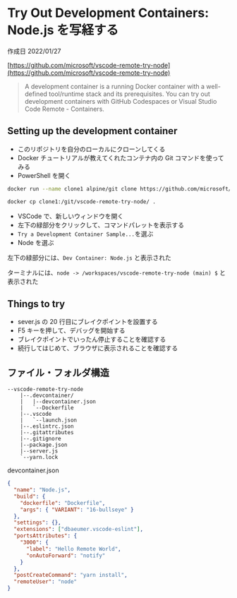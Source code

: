 # Try Out Development Containers: Node.js を写経する

作成日 2022/01/27

[https://github.com/microsoft/vscode-remote-try-node](https://github.com/microsoft/vscode-remote-try-node)

> A development container is a running Docker container with a well-defined tool/runtime stack and its prerequisites. You can try out development containers with GitHub Codespaces or Visual Studio Code Remote - Containers.

## Setting up the development container

- このリポジトリを自分のローカルにクローンしてくる
- Docker チュートリアルが教えてくれたコンテナ内の Git コマンドを使ってみる
- PowerShell を開く

```bash
docker run --name clone1 alpine/git clone https://github.com/microsoft/vscode-remote-try-node

docker cp clone1:/git/vscode-remote-try-node/ .
```

- VSCode で、新しいウィンドウを開く
- 左下の緑部分をクリックして、コマンドパレットを表示する
- `Try a Development Container Sample...`を選ぶ
- Node を選ぶ

左下の緑部分には、`Dev Container: Node.js` と表示された

ターミナルには、`node -> /workspaces/vscode-remote-try-node (main) $` と表示された

## Things to try

- sever.js の 20 行目にブレイクポイントを設置する
- F5 キーを押して、デバッグを開始する
- ブレイクポイントでいったん停止することを確認する
- 続行してはじめて、ブラウザに表示されることを確認する

## ファイル・フォルダ構造

```text
--vscode-remote-try-node
    |--.devcontainer/
    |   |--devcontainer.json
    |   `--Dockerfile
    |--.vscode
    |   `--launch.json
    |--.eslintrc.json
    |--.gitattributes
    |--.gitignore
    |--package.json
    |--server.js
    `--yarn.lock
```

devcontainer.json

```json
{
  "name": "Node.js",
  "build": {
    "dockerfile": "Dockerfile",
    "args": { "VARIANT": "16-bullseye" }
  },
  "settings": {},
  "extensions": ["dbaeumer.vscode-eslint"],
  "portsAttributes": {
    "3000": {
      "label": "Hello Remote World",
      "onAutoForward": "notify"
    }
  },
  "postCreateCommand": "yarn install",
  "remoteUser": "node"
}
```
